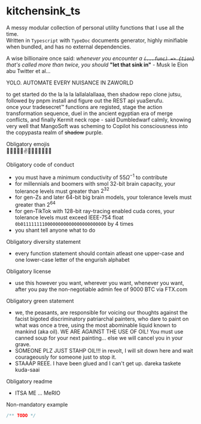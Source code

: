 # kitchensink_ts
A messy modular collection of personal utility functions that I use all the time. <br>
Written in `Typescript` with `TypeDoc` documents generator, highly minifiable when bundled, and has no external dependencies. <br>

A wise billionaire once said: *whenever you encounter a ~~`(...func) => {tion}`~~ that's called more than twice, you should* **"let that sink in"** - Musk le Elon abu Twitter et al...


YOLO. AUTOMATE EVERY NUISANCE IN ZAWORLD


to get started do the la la la lallalalallaaa, then shadow repo clone jutsu, followed by pnpm install and figure out the REST api yuaSerufu. <br>
once your tradesecret&#x2122; functions are registed, stage the action transformation sequence, duel in the ancient egyptian era of merge conflicts, and finally Kermit neck rope - said Dumbledwarf calmly, knowing very well that MangoSoft was scheming to Copilot his consciousness into the copypasta realm of ~~shadow~~ purple. <br>

Obligatory emojis <br>
🚀🌌🌚💯💯✌👳‍♂️🐫🦒🦍😾🧠

Obligatory code of conduct <br>
- you must have a minimum conductivity of $55 {\Omega}^{-1}$ to contribute
- for millennials and boomers with smol 32-bit brain capacity, your tolerance levels must greater than ${2}^{32}$
- for gen-Zs and later 64-bit big brain models, your tolerance levels must greater than ${2}^{64}$
- for gen-TikTok with 128-bit ray-tracing enabled cuda cores, your tolerance levels must exceed IEEE-754 float `0b01111111100000000000000000000000` by 4 times
- you shant tell anyone what to do

Obligatory diversity statement <br>
- every function statement should contain atleast one upper-case and one lower-case letter of the engurish alphabet

Obligatory license <br>
- use this however you want, wherever you want, whenever you want, after you pay the non-negotiable admin fee of 9000 BTC via FTX.com

Obligatory green statement <br>
- we, the peasants, are responsible for voicing our thoughts against the facist bigoted discriminatory patriarchal painters, who dare to paint on what was once a tree, using the most abominable liquid known to mankind (aka oil). WE ARE AGAINST THE USE OF OIL! You must use canned soup for your next painting... else we will cancel you in your grave.
- SOMEONE PLZ JUST STAHP OIL!!! in revolt, I will sit down here and wait courageously for someone just to stop it.
- STAAAP REEE. I have been glued and I can't get up. dareka taskete kuda-saai

Obligatory readme <br>
- ITSA ME ... MeRIO

Non-mandatory example
```ts
/** TODO */
```
